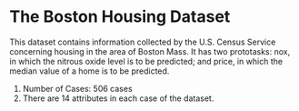 # The Boston Housing Dataset

This dataset contains information collected by the U.S. Census Service concerning housing in the area of Boston Mass. It has two prototasks: nox, in which the nitrous oxide level is to be predicted; and price, in which the median value of a home is to be predicted.

1. Number of Cases: 506 cases
2. There are 14 attributes in each case of the dataset. 
